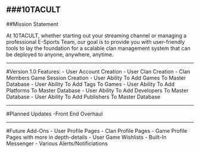 ###10TACULT
--------------

##Mission Statement

At 10TACULT, whether starting out your streaming channel or managing a professional E-Sports Team, our goal is to provide you with 
user-friendly tools to lay the foundation for a scalable clan management system that can be deployed to anyone, anywhere, anytime.

--------------

#Version 1.0
  Features:
      - User Account Creation
      - User Clan Creation
      - Clan Members Game Session Creation 
      - User Ability To Add Games To Master Database
      - User Ability To Add Tags To Games 
      - User Ability To Add Platforms To Master Database
      - User Ability To Add Developers To Master Database
      - User Ability To Add Publishers To Master Database
      
-------------

#Planned Updates
    -Front End Overhaul
    
-------------

#Future Add-Ons
    - User Profile Pages
    - Clan Profile Pages
    - Game Profile Pages with more in depth-details
    - User Game Wishlists
    - Built-In Messenger
    - Various Alerts/Notificiations
      
 
      

